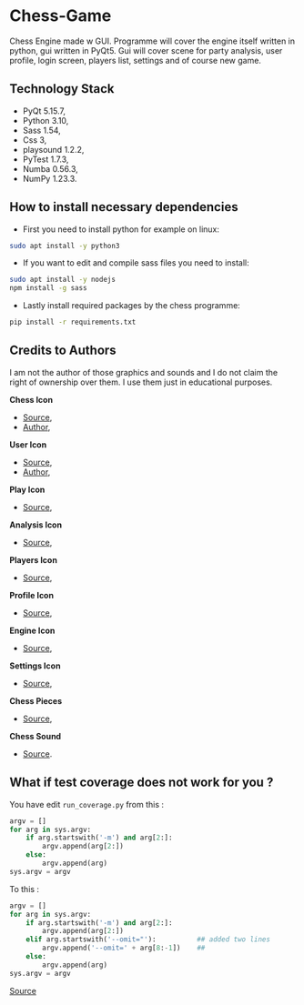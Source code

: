 # Chess-Game

Chess Engine made w GUI. Programme will cover the engine itself written in python, gui written in PyQt5. Gui will cover
scene for party analysis, user profile, login screen, players list, settings and of course new game.

## Technology Stack
* PyQt 5.15.7,
* Python 3.10,
* Sass 1.54,
* Css 3,
* playsound 1.2.2,
* PyTest 1.7.3,
* Numba 0.56.3,
* NumPy 1.23.3.

## How to install necessary dependencies

* First you need to install python for example on linux:
```bash
sudo apt install -y python3
```
* If you want to edit and compile sass files you need to install:
```bash
sudo apt install -y nodejs
npm install -g sass
```
* Lastly install required packages by the chess programme:
```bash
pip install -r requirements.txt
```

## Credits to Authors
I am not the author of those graphics and sounds and I do not claim the right of ownership over them. I use them just in
educational purposes.

**Chess Icon**
* [Source](https://www.flaticon.com/free-icon/horse_3637390?term=chess&page=1&position=35&page=1&position=35&related_id=3637390&origin=tag),
* [Author](https://www.flaticon.com/authors/freepik),

**User Icon**
* [Source](https://www.flaticon.com/free-icon/programmer_560277),
* [Author](https://www.flaticon.com/authors/freepik),

**Play Icon**
* [Source](https://www.svgrepo.com/svg/169150/chess),

**Analysis Icon**
* [Source](https://www.svgrepo.com/svg/137390/analysis),

**Players Icon**
* [Source](https://www.svgrepo.com/svg/85514/people-hand-drawn-persons-group),

**Profile Icon**
* [Source](https://www.svgrepo.com/svg/315765/profile),

**Engine Icon**
* [Source](https://www.svgrepo.com/svg/3999/computer),

**Settings Icon**
* [Source](https://www.svgrepo.com/svg/13646/settings),

**Chess Pieces**
* [Source](https://commons.wikimedia.org/wiki/Category:SVG_chess_pieces),

**Chess Sound**
* [Source](https://github.com/lichess-org/lila/tree/38bfadac3e319516341771086e8edc594d4d4b07).

## What if test coverage does not work for you ?

You have edit `run_coverage.py` from this :
```python
argv = []
for arg in sys.argv:
    if arg.startswith('-m') and arg[2:]:
        argv.append(arg[2:])
    else:
        argv.append(arg)
sys.argv = argv
```

To this :
```python
argv = []
for arg in sys.argv:
    if arg.startswith('-m') and arg[2:]:
        argv.append(arg[2:])
    elif arg.startswith('--omit="'):          ## added two lines
        argv.append('--omit=' + arg[8:-1])    ##
    else:
        argv.append(arg)
sys.argv = argv
```
[Source](https://youtrack.jetbrains.com/issue/PY-48213)

